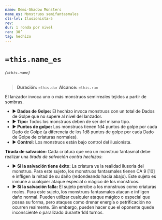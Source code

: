 ```yaml
---
name: Demi-Shadow Monsters
name_es: Monstruos semifantasmales
cls-lvl: Ilusionista-5
rev: 
dur: 1 ronda por nivel
ran: 30’
tag: hechizo
---
```

# `=this.name_es`
###### (`=this.name`)

>**Duración:** `=this.dur`
>**Alcance:** `=this.ran`

El lanzador invoca uno o más monstruos semirreales tejidos a partir de sombras. 
- ▶ **Dados de Golpe:** El hechizo invoca monstruos con un total de Dados de Golpe que no supere al nivel del lanzador. 
- ▶ **Tipo:** Todos los monstruos deben de ser del mismo tipo. 
- ▶ **Puntos de golpe:** Los monstruos tienen 1d4 puntos de golpe por cada Dado de Golpe (a diferencia de los 1d8 puntos de golpe por cada Dado de Golpe de criaturas normales). 
- ▶ **Control:** Los monstruos están bajo control del ilusionista. 

**Tirada de salvación:** Cada criatura que vea un monstruo fantasmal debe realizar una _tirada de salvación contra hechizos_: 
- ▶ **Si la salvación tiene éxito:** La criatura ve la realidad ilusoria del monstruo. Para este sujeto, los monstruos fantasmales tienen CA 9 [10] e infligen la mitad de su daño (redondeando hacia abajo). Este sujeto es inmune a cualquier ataque especial o mágico de los monstruos. 
- ▶ **Si la salvación falla:** El sujeto percibe a los monstruos como criaturas reales. Para este sujeto, los monstruos fantasmales atacan e infligen daño normal. Pueden utilizar cualquier ataque mágico o especial que posea su forma, pero ataques como drenar energía o petrificación no ocurren realmente. Sin embargo, pueden hacer que el oponente quede inconsciente o paralizado durante 1d4 turnos.